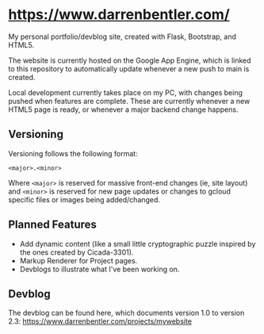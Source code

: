 # https://www.darrenbentler.com/
My personal portfolio/devblog site, created with Flask, Bootstrap, and HTML5.

The website is currently hosted on the Google App Engine, which is linked to this repository to automatically update whenever a new push to main is created.

Local development currently takes place on my PC, with changes being pushed when features are complete. These are currently whenever a new HTML5 page is ready, or whenever a major backend change happens.

## Versioning
Versioning follows the following format:

    <major>.<minor>
Where `<major>` is reserved for massive front-end changes (ie, site layout) and `<minor>` is reserved for new page updates or changes to gcloud specific files or images being added/changed.

## Planned Features

 - Add dynamic content (like a small little cryptographic puzzle inspired by the ones created by Cicada-3301).
 - Markup Renderer for Project pages.
 - Devblogs to illustrate what I've been working on.

## Devblog
The devblog can be found here, which documents version 1.0 to version 2.3:
https://www.darrenbentler.com/projects/mywebsite